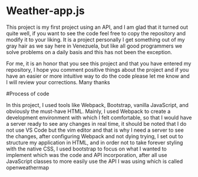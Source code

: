 # Weather-app.js

This project is my first project using an API, and I am glad that it turned out quite well, if you want to see the code feel free to copy the repository and modify it to your liking. It is a project personally I get something out of my gray hair as we say here in Venezuela, but like all good programmers we solve problems on a daily basis and this has not been the exception.

For me, it is an honor that you see this project and that you have entered my repository, I hope you comment positive things about the project and if you have an easier or more intuitive way to do the code please let me know and I will review your corrections. Many thanks

#Process of code

In this project, I used tools like Webpack, Bootstrap, vanilla JavaScript, and obviously the must-have HTML. Mainly, I used Webpack to create a development environment with which I felt comfortable, so that I would have a server ready to see any changes in real time, it should be noted that I do not use VS Code but the vim editor and that is why I need a server to see the changes, after configuring Webpack and not dying trying, I set out to structure my application in HTML, and in order not to take forever styling with the native CSS, I used bootstrap to focus on what I wanted to implement which was the code and API incorporation, after all use JavaScript classes to more easily use the API I was using which is called openweathermap
